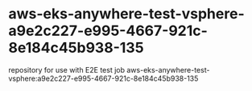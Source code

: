 # aws-eks-anywhere-test-vsphere-a9e2c227-e995-4667-921c-8e184c45b938-135
repository for use with E2E test job aws-eks-anywhere-test-vsphere:a9e2c227-e995-4667-921c-8e184c45b938-135
